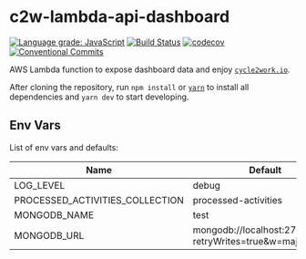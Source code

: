 # c2w-lambda-api-dashboard

[![Language grade: JavaScript](https://img.shields.io/lgtm/grade/javascript/g/cycle2work/c2w-lambda-api-dashboard.svg?logo=lgtm&logoWidth=18)](https://lgtm.com/projects/g/cycle2work/c2w-lambda-api-dashboard/context:javascript)
[![Build Status](https://travis-ci.org/cycle2work/c2w-lambda-api-dashboard.svg?branch=master)](https://travis-ci.org/cycle2work/c2w-lambda-api-dashboard)
[![codecov](https://codecov.io/gh/cycle2work/c2w-lambda-api-dashboard/branch/master/graph/badge.svg)](https://codecov.io/gh/cycle2work/c2w-lambda-api-dashboard)
[![Conventional Commits](https://img.shields.io/badge/Conventional%20Commits-1.0.0-yellow.svg)](https://conventionalcommits.org)

AWS Lambda function to expose dashboard data and enjoy [`cycle2work.io`](https://cycle2work.io).

After cloning the repository, run `npm install` or [`yarn`](https://yarnpkg.com) to install all dependencies and `yarn dev` to start developing.

## Env Vars

List of env vars and defaults:

| Name                            | Default                                                    |
| ------------------------------- | ---------------------------------------------------------- |
| LOG_LEVEL                       | debug                                                      |
| PROCESSED_ACTIVITIES_COLLECTION | processed-activities                                       |
| MONGODB_NAME                    | test                                                       |
| MONGODB_URL                     | mongodb://localhost:27017/test?retryWrites=true&w=majority |

